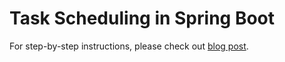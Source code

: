 # Task Scheduling in Spring Boot

For step-by-step instructions, please check out [blog post](https://attacomsian.com/blog/task-scheduling-spring-boot).
